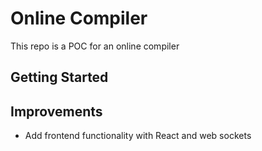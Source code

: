 # Online Compiler

This repo is a POC for an online compiler

## Getting Started

## Improvements
 - Add frontend functionality with React and web sockets

